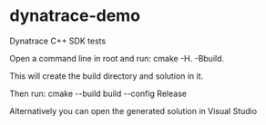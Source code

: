 # dynatrace-demo
Dynatrace C++ SDK tests 

Open a command line in root and run: cmake -H. -Bbuild. 

This will create the build directory and solution in it.

Then run: cmake --build build --config Release

Alternatively you can open the generated solution in Visual Studio

